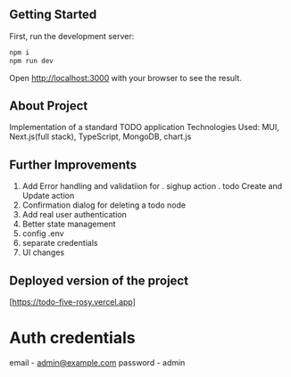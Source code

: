 ## Getting Started

First, run the development server:

```bash
npm i
npm run dev
```


Open [http://localhost:3000](http://localhost:3000) with your browser to see the result.

## About Project

Implementation of a standard TODO application
Technologies Used: MUI, Next.js(full stack), TypeScript, MongoDB, chart.js

## Further Improvements
1. Add Error handling and validatiion for 
    . sighup action
    . todo Create and Update action
2. Confirmation dialog for deleting a todo node
3. Add real user authentication
4. Better state management
5. config .env
6. separate credentials
7. UI changes

## Deployed version of the project
[https://todo-five-rosy.vercel.app]

# Auth credentials
email - admin@example.com
password - admin
